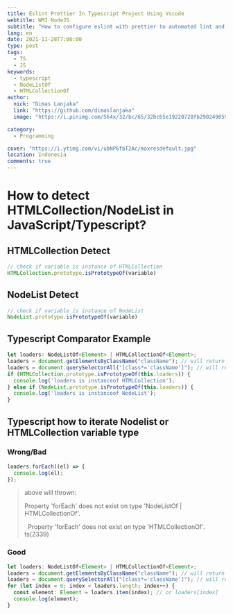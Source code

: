 ```yaml
---
title: Eslint Prettier In Typescript Project Using Vscode
webtitle: WMI NodeJS
subtitle: "How to configure eslint with prettier to automated lint and format codes in typescript project using vscode"
lang: en
date: 2021-11-28T7:00:00
type: post
tags:
  - TS
  - JS
keywords:
  - typescript
  - NodeListOf
  - HTMLCollectionOf
author:
  nick: "Dimas Lanjaka"
  link: "https://github.com/dimaslanjaka"
  image: "https://i.pinimg.com/564x/32/bc/65/32bc65e19220728fb290249059a7242a.jpg"

category:
  - Programming

cover: "https://i.ytimg.com/vi/ubNP6fbT2Ac/maxresdefault.jpg"
location: Indonesia
comments: true
---
```


# How to detect HTMLCollection/NodeList in JavaScript/Typescript?

## HTMLCollection Detect
```js
// check if variable is instance of HTMLCollection
HTMLCollection.prototype.isPrototypeOf(variable)
```

## NodeList Detect
```js
// check if variable is instance of NodeList
NodeList.prototype.isPrototypeOf(variable)
```

## Typescript Comparator Example

```ts
let loaders: NodeListOf<Element> | HTMLCollectionOf<Element>;
loaders = document.getElementsByClassName("className"); // will return typeof HTMLCollectionOf<Element>
loaders = document.querySelectorAll("[class*='className']"); // will return typeof NodeListOf<Element>
if (HTMLCollection.prototype.isPrototypeOf(this.loaders)) {
  console.log('loaders is instanceof HTMLCollection');
} else if (NodeList.prototype.isPrototypeOf(this.loaders)) {
  console.log('loaders is instanceof NodeList');
}
```

## Typescript how to iterate Nodelist or HTMLCollection variable type
### Wrong/Bad
```ts
loaders.forEach((el) => {
  console.log(el);
});
```
> above will thrown:
> 
> Property 'forEach' does not exist on type 'NodeListOf<Element> | HTMLCollectionOf<Element>'.
>
> &nbsp;&nbsp;Property 'forEach' does not exist on type 'HTMLCollectionOf<Element>'. ts(2339)

### Good
```ts
let loaders: NodeListOf<Element> | HTMLCollectionOf<Element>;
loaders = document.getElementsByClassName("className"); // will return typeof HTMLCollectionOf<Element>
loaders = document.querySelectorAll("[class*='className']"); // will return typeof NodeListOf<Element>
for (let index = 0; index < loaders.length; index++) {
  const element: Element = loaders.item(index); // or loaders[index]
  console.log(element);
}
```
